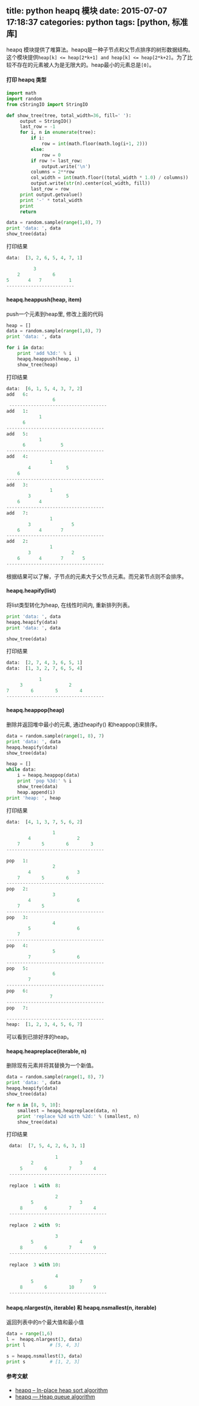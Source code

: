 title: python heapq 模块
date: 2015-07-07 17:18:37
categories: python
tags: [python, 标准库]
---
heapq 模块提供了堆算法。heapq是一种子节点和父节点排序的树形数据结构。这个模块提供`heap[k] <= heap[2*k+1] and heap[k] <= heap[2*k+2]`。为了比较不存在的元素被人为是无限大的。heap最小的元素总是`[0]`。

#### 打印 heapq 类型

```python
import math 
import random
from cStringIO import StringIO

def show_tree(tree, total_width=36, fill=' '):
     output = StringIO()
     last_row = -1
     for i, n in enumerate(tree):
         if i:
             row = int(math.floor(math.log(i+1, 2)))
         else:
             row = 0
         if row != last_row:
             output.write('\n')
         columns = 2**row
         col_width = int(math.floor((total_width * 1.0) / columns))
         output.write(str(n).center(col_width, fill))
         last_row = row
     print output.getvalue()
     print '-' * total_width
     print 
     return

data = random.sample(range(1,8), 7)
print 'data: ', data
show_tree(data)
```
<!--more-->
打印结果
```python
data:  [3, 2, 6, 5, 4, 7, 1]

          3                      
    2            6           
5       4   7          1     
-------------------------
```
#### heapq.heappush(heap, item)
push一个元素到heap里, 修改上面的代码
```python
heap = []
data = random.sample(range(1,8), 7)
print 'data: ', data

for i in data:
    print 'add %3d:' % i
    heapq.heappush(heap, i)
    show_tree(heap)
```
打印结果
```python
data:  [6, 1, 5, 4, 3, 7, 2]
add   6:
                 6                  
 ------------------------------------
add   1:
            1 
      6                  
------------------------------------
add   5:
            1 
      6             5             
------------------------------------
add   4:
                1 
        4             5             
    6
------------------------------------
add   3:
                1 
        3             5             
    6       4
------------------------------------
add   7:
                1 
        3               5             
    6       4       7
------------------------------------
add   2:
                1 
        3               2             
    6       4       7       5
------------------------------------
```
根据结果可以了解，子节点的元素大于父节点元素。而兄弟节点则不会排序。
#### heapq.heapify(list)
将list类型转化为heap, 在线性时间内, 重新排列列表。
```python
print 'data: ', data
heapq.heapify(data)
print 'data: ', data

show_tree(data)
```
打印结果
```python
data:  [2, 7, 4, 3, 6, 5, 1]
data:  [1, 3, 2, 7, 6, 5, 4]

            1                  
     3                 2         
7        6        5        4    
------------------------------------
```
#### heapq.heappop(heap)
删除并返回堆中最小的元素, 通过heapify() 和heappop()来排序。

```python
data = random.sample(range(1, 8), 7)
print 'data: ', data
heapq.heapify(data)
show_tree(data)

heap = []
while data:
    i = heapq.heappop(data)
    print 'pop %3d:' % i
    show_tree(data)
    heap.append(i)
print 'heap: ', heap
```
打印结果
```python
data:  [4, 1, 3, 7, 5, 6, 2]

                 1
        4                 2
    7        5        6        3
------------------------------------

pop   1:
                 2
        4                 3
    7        5        6
------------------------------------
pop   2:
                 3
        4                 6
    7        5
------------------------------------
pop   3:
                 4
        5                 6
    7
------------------------------------
pop   4:
                 5
        7                 6
------------------------------------
pop   5:
                 6
        7
------------------------------------
pop   6:
                7
------------------------------------
pop   7:

------------------------------------
heap:  [1, 2, 3, 4, 5, 6, 7]
```
可以看到已排好序的heap。
#### heapq.heapreplace(iterable, n)
删除现有元素并将其替换为一个新值。
```python
data = random.sample(range(1, 8), 7)
print 'data: ', data
heapq.heapify(data)
show_tree(data)

for n in [8, 9, 10]:
    smallest = heapq.heapreplace(data, n)
    print 'replace %2d with %2d:' % (smallest, n)
    show_tree(data)
```
打印结果
```python
 data:  [7, 5, 4, 2, 6, 3, 1]
 
                  1
         2                 3
     5        6        7        4
 ------------------------------------
 
 replace  1 with  8:
 
                  2
         5                 3
     8        6        7        4
 ------------------------------------
 
 replace  2 with  9:
 
                  3
         5                 4
     8        6        7        9
 ------------------------------------
 
 replace  3 with 10:
 
                  4
         5                 7
     8        6        10       9
 ------------------------------------
```
#### heapq.nlargest(n, iterable) 和 heapq.nsmallest(n, iterable)
返回列表中的n个最大值和最小值
```python
data = range(1,6)
l =  heapq.nlargest(3, data)
print l         # [5, 4, 3]

s = heapq.nsmallest(3, data)
print s         # [1, 2, 3]
```
#### 参考文献
* [heapq – In-place heap sort algorithm](http://pymotw.com/2/heapq/index.html#module-heapq)
* [heapq — Heap queue algorithm](https://docs.python.org/2/library/heapq.html)
